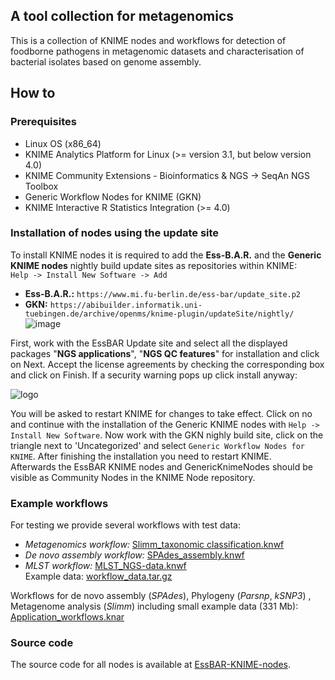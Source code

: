 ## A tool collection for metagenomics
This is a collection of KNIME nodes and workflows for detection of foodborne pathogens in metagenomic datasets and characterisation of bacterial isolates based on genome assembly.

## How to
### Prerequisites
 - Linux OS (x86_64)
 - KNIME Analytics Platform for Linux (>= version 3.1, but below version 4.0)
 - KNIME Community Extensions - Bioinformatics & NGS -> SeqAn NGS Toolbox
 - Generic Workflow Nodes for KNIME (GKN) 
 - KNIME Interactive R Statistics Integration (>= 4.0)
 
### Installation of nodes using the update site  
To install KNIME nodes it is required to add the **Ess-B.A.R.** and the **Generic KNIME nodes** nightly build update sites as repositories within KNIME:   
```Help -> Install New Software -> Add```   
  - **Ess-B.A.R.:** ```https://www.mi.fu-berlin.de/ess-bar/update_site.p2```
  - **GKN:** ```https://abibuilder.informatik.uni-tuebingen.de/archive/openms/knime-plugin/updateSite/nightly/```   
![image](images/loaded_update_sites.png)   

First, work with the EssBAR Update site and select all the displayed packages  "**NGS applications**", "**NGS QC features**" for installation and click on Next. Accept the license agreements by checking the corresponding box and click on Finish.
If a security warning pops up click install anyway:  
   
![logo](images/unsigned_content-warning.png)    

You will be asked to restart KNIME for changes to take effect. Click on no and continue with the installation of the Generic KNIME nodes with ```Help -> Install New Software```. Now work with the GKN nighly build site, click on the triangle next to 'Uncategorized' and select ```Generic Workflow Nodes for KNIME```. After finishing the installation you need to restart KNIME.   
Afterwards the EssBAR KNIME nodes and GenericKnimeNodes should be visible as Community Nodes in the KNIME Node repository.   
   
### Example workflows
For testing we provide several workflows with test data:
 - _Metagenomics workflow:_ [Slimm_taxonomic classification.knwf](Slimm_taxonomic_classification.knwf)
 - _De novo assembly workflow:_ [SPAdes_assembly.knwf](SPAdes_assembly.knwf)
 - _MLST workflow:_ [MLST_NGS-data.knwf](MLST_NGS-data.knwf)  
 Example data: [workflow_data.tar.gz](https://www.mi.fu-berlin.de/ess-bar/workflow_data.tar.gz)   
    
 Workflows for de novo assembly (_SPAdes_), Phylogeny (_Parsnp_, _kSNP3_) , Metagenome analysis (_Slimm_) including small example data (331 Mb):
 [Application_workflows.knar](https://www.mi.fu-berlin.de/ess-bar/Application_workflows.knar)

### Source code
The source code for all nodes is available at [EssBAR-KNIME-nodes](https://github.com/kneubert/EssBAR-KNIME-nodes).

